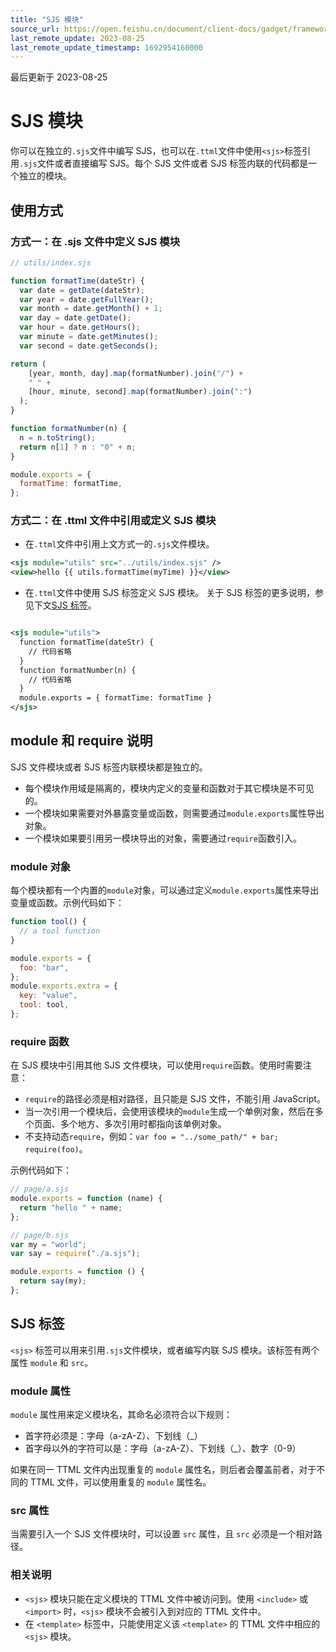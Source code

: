 ```yaml
---
title: "SJS 模块"
source_url: https://open.feishu.cn/document/client-docs/gadget/framework/ui-layer/sjs/sjs-module
last_remote_update: 2023-08-25
last_remote_update_timestamp: 1692954160000
---
```

最后更新于 2023-08-25

# SJS 模块

你可以在独立的`.sjs`文件中编写 SJS，也可以在`.ttml`文件中使用`<sjs>`标签引用`.sjs`文件或者直接编写 SJS。每个 SJS 文件或者 SJS 标签内联的代码都是一个独立的模块。

## 使用方式

### 方式一：在 .sjs 文件中定义 SJS 模块

```javascript
// utils/index.sjs

function formatTime(dateStr) {
  var date = getDate(dateStr);
  var year = date.getFullYear();
  var month = date.getMonth() + 1;
  var day = date.getDate();
  var hour = date.getHours();
  var minute = date.getMinutes();
  var second = date.getSeconds();

return (
    [year, month, day].map(formatNumber).join("/") +
    " " +
    [hour, minute, second].map(formatNumber).join(":")
  );
}

function formatNumber(n) {
  n = n.toString();
  return n[1] ? n : "0" + n;
}

module.exports = {
  formatTime: formatTime,
};
```

### 方式二：在 .ttml 文件中引用或定义 SJS 模块

- 在`.ttml`文件中引用上文方式一的`.sjs`文件模块。

```xml
<sjs module="utils" src="../utils/index.sjs" />
<view>hello {{ utils.formatTime(myTime) }}</view>
```

- 在`.ttml`文件中使用 SJS 标签定义 SJS 模块。
关于 SJS 标签的更多说明，参见下文[SJS 标签](https://open.feishu.cn/document/uYjL24iN/uEjMuEjMuEjM/sjs/sjs-module#082a876a-1)。

```xml

<sjs module="utils">
  function formatTime(dateStr) {
	// 代码省略
  }
  function formatNumber(n) {
	// 代码省略
  }
  module.exports = { formatTime: formatTime }
</sjs>
```

## module 和 require 说明

SJS 文件模块或者 SJS 标签内联模块都是独立的。

- 每个模块作用域是隔离的，模块内定义的变量和函数对于其它模块是不可见的。
- 一个模块如果需要对外暴露变量或函数，则需要通过`module.exports`属性导出对象。
- 一个模块如果要引用另一模块导出的对象，需要通过`require`函数引入。

### module 对象

每个模块都有一个内置的`module`对象，可以通过定义`module.exports`属性来导出变量或函数。示例代码如下：

```javascript
function tool() {
  // a tool function
}

module.exports = {
  foo: "bar",
};
module.exports.extra = {
  key: "value",
  tool: tool,
};
```

### require 函数

在 SJS 模块中引用其他 SJS 文件模块，可以使用`require`函数。使用时需要注意：

- `require`的路径必须是相对路径，且只能是 SJS 文件，不能引用 JavaScript。
- 当一次引用一个模块后，会使用该模块的`module`生成一个单例对象，然后在多个页面、多个地方、多次引用时都指向该单例对象。
- 不支持动态`require`，例如：`var foo = "../some_path/" + bar; require(foo)`。

示例代码如下：

```javascript
// page/a.sjs
module.exports = function (name) {
  return "hello " + name;
};

// page/b.sjs
var my = "world";
var say = require("./a.sjs");

module.exports = function () {
  return say(my);
};
```

## SJS 标签

`<sjs>` 标签可以用来引用`.sjs`文件模块，或者编写内联 SJS 模块。该标签有两个属性 `module` 和 `src`。

### module 属性

`module` 属性用来定义模块名，其命名必须符合以下规则：

- 首字符必须是：字母（a-zA-Z）、下划线（_）
- 首字母以外的字符可以是：字母（a-zA-Z）、下划线（_）、数字（0-9）

如果在同一 TTML 文件内出现重复的 `module` 属性名，则后者会覆盖前者，对于不同的 TTML 文件，可以使用重复的 `module` 属性名。

### src 属性

当需要引入一个 SJS 文件模块时，可以设置 `src` 属性，且 `src` 必须是一个相对路径。

### 相关说明

- `<sjs>` 模块只能在定义模块的 TTML 文件中被访问到。使用 `<include>` 或 `<import>` 时，`<sjs>` 模块不会被引入到对应的 TTML 文件中。
- 在 `<template>` 标签中，只能使用定义该 `<template>` 的 TTML 文件中相应的 `<sjs>` 模块。
